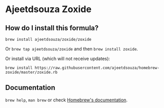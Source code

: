 # Ajeetdsouza Zoxide

## How do I install this formula?
`brew install ajeetdsouza/zoxide/zoxide`

Or `brew tap ajeetdsouza/zoxide` and then `brew install zoxide`.

Or install via URL (which will not receive updates):

```
brew install https://raw.githubusercontent.com/ajeetdsouza/homebrew-zoxide/master/zoxide.rb
```

## Documentation
`brew help`, `man brew` or check [Homebrew's documentation](https://docs.brew.sh).
